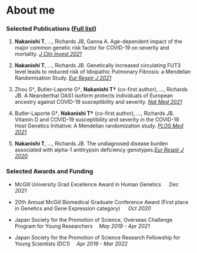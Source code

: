 # About me

### Selected Publications ([Full list](https://scholar.google.com/citations?hl=ja&user=rWjHHf4AAAAJ))
  
1. **Nakanishi T**, ..., Richards JB, Ganna A. Age-dependent impact of the major common genetic risk factor for COVID-19 on severity and mortality. [_J Clin Invest 2021_](https://www.jci.org/articles/view/152386)

2. **Nakanishi T**, ..., Richards JB. Genetically increased circulating FUT3 level leads to reduced risk of Idiopathic Pulmonary Fibrosis: a Mendelian Randomisation Study. [_Eur Respir J 2021_](https://pubmed.ncbi.nlm.nih.gov/34172473/)

3. Zhou S†, Butler-Laporte G†, **Nakanishi T†** (co-first author), ..., Richards JB. A Neanderthal OAS1 isoform protects individuals of European ancestry against COVID-19 susceptibility and severity. [_Nat Med 2021_](https://www.nature.com/articles/s41591-021-01281-1)

4.	Butler-Laporte G†, **Nakanishi T†** (co-first author), ..., Richards JB. Vitamin D and COVID-19 susceptibility and severity in the COVID-19 Host Genetics Initiative: A Mendelian randomization study. [_PLOS Med 2021_](https://journals.plos.org/plosmedicine/article?id=10.1371/journal.pmed.1003605)

5. **Nakanishi T**, ..., Richards JB. The undiagnosed disease burden associated with alpha-1 antitrypsin deficiency genotypes.[_Eur Respir J 2020_](https://erj.ersjournals.com/content/56/6/2001441)

### Selected Awards and Funding

* McGill University Grad Excellence Award in Human Genetics &emsp; _Dec 2021_ 

* 20th Annual McGill Biomedical Graduate Conference Award (First place in Genetics and Gene Expression category) &emsp; _Oct 2020_

* Japan Society for the Promotion of Science, Overseas Challenge Program for Young Researchers &emsp;_May 2019 - Apr 2021_ 

* Japan Society for the Promotion of Science Research Fellowship for Young Scientists (DC1) &emsp;_Apr 2019 - Mar 2022_ 
